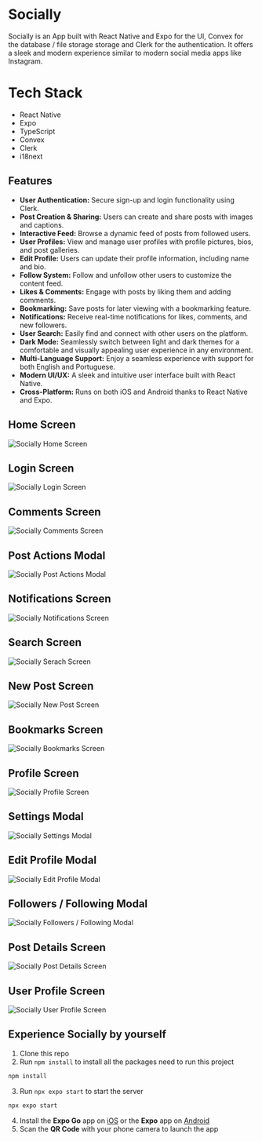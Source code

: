 # Socially
Socially is an App built with React Native and Expo for the UI, Convex for the database / file storage storage and Clerk for the authentication. It offers a sleek and modern experience similar to modern social media apps like Instagram.

# Tech Stack
- React Native
- Expo
- TypeScript
- Convex
- Clerk
- i18next

## Features
- **User Authentication:** Secure sign-up and login functionality using Clerk.
- **Post Creation & Sharing:** Users can create and share posts with images and captions.
- **Interactive Feed:** Browse a dynamic feed of posts from followed users.
- **User Profiles:** View and manage user profiles with profile pictures, bios, and post galleries.
- **Edit Profile:** Users can update their profile information, including name and bio.
- **Follow System:** Follow and unfollow other users to customize the content feed.
- **Likes & Comments:** Engage with posts by liking them and adding comments.
- **Bookmarking:** Save posts for later viewing with a bookmarking feature.
- **Notifications:** Receive real-time notifications for likes, comments, and new followers.
- **User Search:** Easily find and connect with other users on the platform.
- **Dark Mode:** Seamlessly switch between light and dark themes for a comfortable and visually appealing user experience in any environment.
- **Multi-Language Support:** Enjoy a seamless experience with support for both English and Portuguese.
- **Modern UI/UX:** A sleek and intuitive user interface built with React Native.
- **Cross-Platform:** Runs on both iOS and Android thanks to React Native and Expo.

## Home Screen
![Socially Home Screen](https://github.com/user-attachments/assets/ff21190d-f366-4f7f-8093-09eb8f8fd62b)

## Login Screen
![Socially Login Screen](https://github.com/user-attachments/assets/97393d23-7e39-4f77-a1c4-d5bba4e244a3)

## Comments Screen
![Socially Comments Screen](https://github.com/user-attachments/assets/6c2aeac2-5df3-4ff4-89b6-2afcaf4483fe)

## Post Actions Modal
![Socially Post Actions Modal](https://github.com/user-attachments/assets/1fb5cd4c-efe7-4d58-86a1-d6ea247455c4)

## Notifications Screen
![Socially Notifications Screen](https://github.com/user-attachments/assets/87d8a0ed-267c-43f1-b9ed-cdfdedc88bdc)

## Search Screen
![Socially Serach Screen](https://github.com/user-attachments/assets/ce0c0249-fe7a-45df-a469-26824d8877b7)

## New Post Screen
![Socially New Post Screen](https://github.com/user-attachments/assets/35f8739b-f626-46a7-84f8-d2c000425376)

## Bookmarks Screen
![Socially Bookmarks Screen](https://github.com/user-attachments/assets/d58c4674-17d1-41d9-a44c-e2764b1d6497)

## Profile Screen
![Socially Profile Screen](https://github.com/user-attachments/assets/f3939bf4-6613-4e0b-9daf-cb520f56485a)

## Settings Modal
![Socially Settings Modal](https://github.com/user-attachments/assets/80f274d6-88de-4f23-a680-0aa053509918)

## Edit Profile Modal
![Socially Edit Profile Modal](https://github.com/user-attachments/assets/02137709-0627-4b91-b108-dd72cd6605e2)

## Followers / Following Modal
![Socially Followers / Following Modal](https://github.com/user-attachments/assets/79e04dfc-b942-4d07-a7cc-6717d32d0c5a)

## Post Details Screen
![Socially Post Details Screen](https://github.com/user-attachments/assets/68235562-10c9-470b-84e6-9887b605777c)

## User Profile Screen
![Socially User Profile Screen](https://github.com/user-attachments/assets/f3a49b6e-6863-4242-bc3c-4c47a82d5b02)



## Experience Socially by yourself
 1. Clone this repo
 2. Run `npm install` to install all the packages need to run this project
   ```bash
   npm install
   ```
 3. Run `npx expo start` to start the server
   ```bash
   npx expo start
   ```
 4. Install the **Expo Go** app on [iOS](https://apps.apple.com/us/app/expo-go/id982107779) or the **Expo** app on [Android](https://play.google.com/store/apps/details?id=host.exp.exponent&hl=en&pli=1)
 5. Scan the **QR Code** with your phone camera to launch the app
